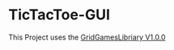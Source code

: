 # TicTacToe-GUI
This Project uses the [GridGamesLibriary V1.0.0](https://github.com/DerSemmel/GridGamesLibriary)
